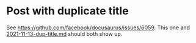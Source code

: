 # Post with duplicate title

See https://github.com/facebook/docusaurus/issues/6059. This one and [2021-11-13-dup-title.md](2021-11-13-dup-title.md) should both show up.
